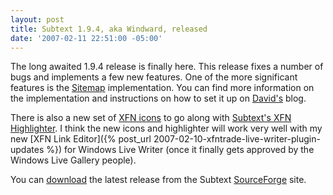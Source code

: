 ```yaml
---
layout: post
title: Subtext 1.9.4, aka Windward, released
date: '2007-02-11 22:51:00 -05:00'
---
```


The long awaited 1.9.4 release is finally here. This release fixes a number of bugs and implements a few new features. One of the more significant features is the [Sitemap](http://sitemaps.org) implementation. You can find more information on the implementation and instructions on how to set it up on [David's](http://vidmar.net/weblog/archive/2007/01/31/Subtext-1.9.4--now-with-sitemap.aspx) blog.

There is also a new set of [XFN icons](http://stevenharman.net/blog/archive/2007/01/20/XFN_Microformat__with_Icon_Goodness.aspx) to go along with [Subtext's XFN Highlighter](http://haacked.com/archive/2006/04/05/MakingMicroformatsMoreVisibleAnnouncingTheXFNHighlighterScript.aspx). I think the new icons and highlighter will work very well with my new [XFN Link Editor]({% post_url 2007-02-10-xfntrade-live-writer-plugin-updates %}) for Windows Live Writer (once it finally gets approved by the Windows Live Gallery people).

You can [download](https://sourceforge.net/project/showfiles.php?group_id=137896) the latest release from the Subtext [SourceForge](https://sourceforge.net/projects/subtext/) site.
